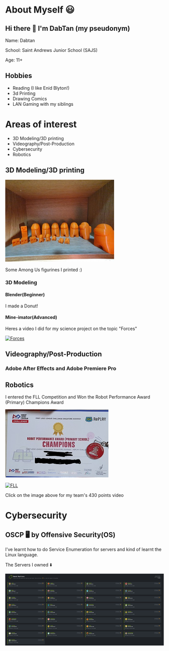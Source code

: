 # About Myself 😃

## Hi there 👋 I'm DabTan (my pseudonym)
Name: Dabtan

School: Saint Andrews Junior School (SAJS)

Age: 11+
## Hobbies
+ Reading (I like Enid Blyton!)
+ 3d Printing 
+ Drawing Comics
+ LAN Gaming with my siblings


# Areas of interest
- 3D Modeling/3D printing
- Videography/Post-Production
- Cybersecurity
- Robotics
## 3D Modeling/3D printing

![alt text](https://github.com/DabTan/DabTan/blob/main/20210516_203102.jpg?raw=true)

Some Among Us figurines I printed :)



### 3D Modeling
#### Blender(Beginner)
I made a Donut!

#### Mine-imator(Advanced)
Heres a video I did for my science project on the topic "Forces"

[![Forces](https://img.youtube.com/vi/pFBS_1_SPIc/0.jpg)](https://www.youtube.com/watch?v=pFBS_1_SPIc)

## Videography/Post-Production

### Adobe After Effects and Adobe Premiere Pro

### 


## Robotics
I entered the FLL Competition and Won the Robot Performance Award (Primary) Champions Award

![alt text](https://github.com/DabTan/DabTan/blob/main/FLL%20cert.jpg?raw=true)

[![FLL](https://img.youtube.com/vi/yDPS4rQXsOk/0.jpg)](https://www.youtube.com/watch?v=yDPS4rQXsOk)



Click on the image above for my team's 430 points video


# Cybersecurity

## __OSCP__ 🖥️ by Offensive Security(OS)


I've learnt how to do Service Enumeration for servers
and kind of learnt the Linux language.


The Servers I owned ⬇️


![alt text](https://github.com/DabTan/DabTan/blob/main/HTB%20servers.png?raw=true)


